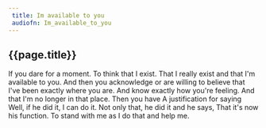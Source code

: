 ```yaml
---
 title: Im available to you
 audiofn: Im_available_to_you
---
```


## {{page.title}}

If you dare for a moment. To think that I exist. That I really exist and
that I'm available to you. And then you acknowledge or are willing to
believe that I've been exactly where you are. And know exactly how
you're feeling. And that I'm no longer in that place. Then you have A
justification for saying Well, if he did it, I can do it. Not only that,
he did it and he says, That it's now his function. To stand with me as I
do that and help me.

